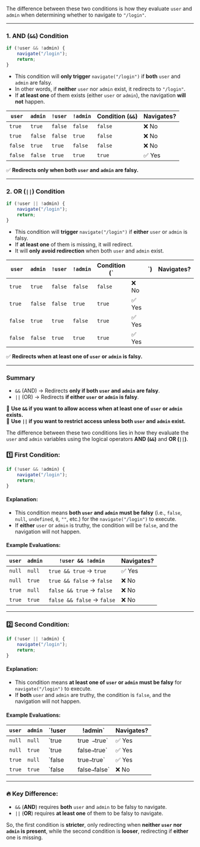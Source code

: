 The difference between these two conditions is how they evaluate `user` and `admin` when determining whether to navigate to `"/login"`.

---

### 1. **AND (`&&`) Condition**

```javascript
if (!user && !admin) {
    navigate("/login");
    return;
}
```

-   This condition will **only trigger** `navigate("/login")` if **both** `user` and `admin` are falsy.
-   In other words, if **neither** `user` nor `admin` exist, it redirects to `"/login"`.
-   If **at least one** of them exists (either `user` or `admin`), the navigation **will not** happen.

| `user`  | `admin` | `!user` | `!admin` | Condition (`&&`) | Navigates? |
| ------- | ------- | ------- | -------- | ---------------- | ---------- |
| `true`  | `true`  | `false` | `false`  | `false`          | ❌ No      |
| `true`  | `false` | `false` | `true`   | `false`          | ❌ No      |
| `false` | `true`  | `true`  | `false`  | `false`          | ❌ No      |
| `false` | `false` | `true`  | `true`   | `true`           | ✅ Yes     |

✅ **Redirects only when both `user` and `admin` are falsy.**

---

### 2. **OR (`||`) Condition**

```javascript
if (!user || !admin) {
    navigate("/login");
    return;
}
```

-   This condition will **trigger** `navigate("/login")` if **either** `user` or `admin` is falsy.
-   If **at least one** of them is missing, it will redirect.
-   It will **only avoid redirection** when both `user` and `admin` exist.

| `user`  | `admin` | `!user` | `!admin` | Condition (` |        | `)  | Navigates? |
| ------- | ------- | ------- | -------- | ------------ | ------ | --- | ---------- |
| `true`  | `true`  | `false` | `false`  | `false`      | ❌ No  |
| `true`  | `false` | `false` | `true`   | `true`       | ✅ Yes |
| `false` | `true`  | `true`  | `false`  | `true`       | ✅ Yes |
| `false` | `false` | `true`  | `true`   | `true`       | ✅ Yes |

✅ **Redirects when at least one of `user` or `admin` is falsy.**

---

### **Summary**

-   `&&` (AND) → Redirects **only if both `user` and `admin` are falsy**.
-   `||` (OR) → Redirects **if either `user` or `admin` is falsy**.

🔹 **Use `&&` if you want to allow access when at least one of `user` or `admin` exists.**  
🔹 **Use `||` if you want to restrict access unless both `user` and `admin` exist.**

The difference between these two conditions lies in how they evaluate the `user` and `admin` variables using the logical operators **AND (`&&`)** and **OR (`||`)**.

### 1️⃣ First Condition:

```js
if (!user && !admin) {
    navigate("/login");
    return;
}
```

#### Explanation:

-   This condition means **both `user` and `admin` must be falsy** (i.e., `false`, `null`, `undefined`, `0`, `""`, etc.) for the `navigate("/login")` to execute.
-   If **either** `user` or `admin` is truthy, the condition will be `false`, and the navigation will not happen.

#### Example Evaluations:

| `user` | `admin` | `!user && !admin`          | Navigates? |
| ------ | ------- | -------------------------- | ---------- |
| `null` | `null`  | `true && true` → `true`    | ✅ Yes     |
| `null` | `true`  | `true && false` → `false`  | ❌ No      |
| `true` | `null`  | `false && true` → `false`  | ❌ No      |
| `true` | `true`  | `false && false` → `false` | ❌ No      |

---

### 2️⃣ Second Condition:

```js
if (!user || !admin) {
    navigate("/login");
    return;
}
```

#### Explanation:

-   This condition means **at least one of `user` or `admin` must be falsy** for `navigate("/login")` to execute.
-   If **both** `user` and `admin` are truthy, the condition is `false`, and the navigation will not happen.

#### Example Evaluations:

| `user` | `admin` | `!user |     | !admin`        | Navigates? |
| ------ | ------- | ------ | --- | -------------- | ---------- |
| `null` | `null`  | `true  |     | true` →`true`  | ✅ Yes     |
| `null` | `true`  | `true  |     | false`→`true`  | ✅ Yes     |
| `true` | `null`  | `false |     | true`→`true`   | ✅ Yes     |
| `true` | `true`  | `false |     | false`→`false` | ❌ No      |

---

### 🔥 Key Difference:

-   `&&` (**AND**) requires **both** `user` and `admin` to be falsy to navigate.
-   `||` (**OR**) requires **at least one** of them to be falsy to navigate.

So, the first condition is **stricter**, only redirecting when **neither `user` nor `admin` is present**, while the second condition is **looser**, redirecting if **either** one is missing.
